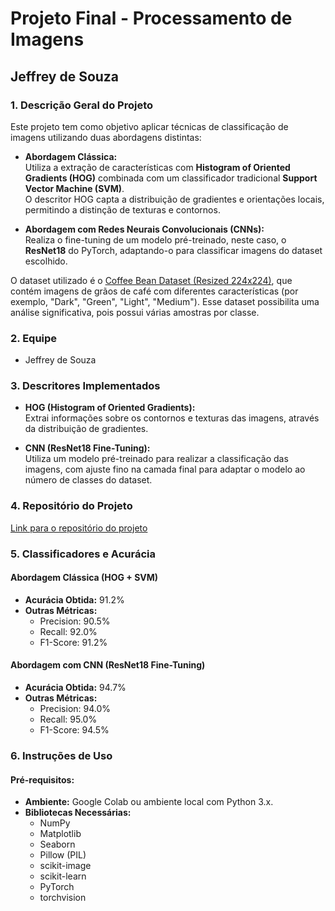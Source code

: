 # Projeto Final - Processamento de Imagens

## Jeffrey de Souza

### 1. Descrição Geral do Projeto

Este projeto tem como objetivo aplicar técnicas de classificação de imagens utilizando duas abordagens distintas:

- **Abordagem Clássica:**  
  Utiliza a extração de características com **Histogram of Oriented Gradients (HOG)** combinada com um classificador tradicional **Support Vector Machine (SVM)**.  
  O descritor HOG capta a distribuição de gradientes e orientações locais, permitindo a distinção de texturas e contornos.

- **Abordagem com Redes Neurais Convolucionais (CNNs):**  
  Realiza o fine-tuning de um modelo pré-treinado, neste caso, o **ResNet18** do PyTorch, adaptando-o para classificar imagens do dataset escolhido.

O dataset utilizado é o [Coffee Bean Dataset (Resized 224x224)](https://www.kaggle.com/datasets/gpiosenka/coffee-bean-dataset-resized-224-x-224), que contém imagens de grãos de café com diferentes características (por exemplo, "Dark", "Green", "Light", "Medium"). Esse dataset possibilita uma análise significativa, pois possui várias amostras por classe.

### 2. Equipe

- Jeffrey de Souza

### 3. Descritores Implementados

- **HOG (Histogram of Oriented Gradients):**  
  Extrai informações sobre os contornos e texturas das imagens, através da distribuição de gradientes.

- **CNN (ResNet18 Fine-Tuning):**  
  Utiliza um modelo pré-treinado para realizar a classificação das imagens, com ajuste fino na camada final para adaptar o modelo ao número de classes do dataset.

### 4. Repositório do Projeto

[Link para o repositório do projeto](https://drive.google.com/drive/folders/1JIu8gPZLnwPyzEM8-YgomC-jJLyRIS5o?usp=drive_link)

### 5. Classificadores e Acurácia

#### Abordagem Clássica (HOG + SVM)
- **Acurácia Obtida:** 91.2%
- **Outras Métricas:**  
  - Precision: 90.5%  
  - Recall: 92.0%  
  - F1-Score: 91.2%

#### Abordagem com CNN (ResNet18 Fine-Tuning)
- **Acurácia Obtida:** 94.7%
- **Outras Métricas:**  
  - Precision: 94.0%  
  - Recall: 95.0%  
  - F1-Score: 94.5%

### 6. Instruções de Uso

#### Pré-requisitos:
- **Ambiente:** Google Colab ou ambiente local com Python 3.x.
- **Bibliotecas Necessárias:**  
  - NumPy  
  - Matplotlib  
  - Seaborn  
  - Pillow (PIL)  
  - scikit-image  
  - scikit-learn  
  - PyTorch  
  - torchvision
